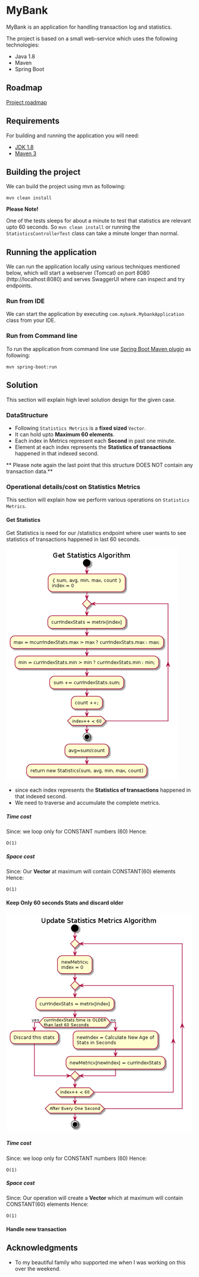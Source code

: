 # MyBank
MyBank is an application for handling transaction log and statistics.

The project is based on a small web-service which uses the following technologies:

- Java 1.8
- Maven
- Spring Boot

## Roadmap
[Project roadmap](https://github.com/maria-farooq/MyBank/issues?utf8=%E2%9C%93&q=is%3Aissue)

## Requirements

For building and running the application you will need:

- [JDK 1.8](http://www.oracle.com/technetwork/java/javase/downloads/jdk8-downloads-2133151.html)
- [Maven 3](https://maven.apache.org)

## Building the project
We can build the project using mvn as following:

```shell
mvn clean install
```

**Please Note!**

One of the tests sleeps for about a minute to test that statistics are relevant upto 60 seconds.
So `mvn clean install` or running the `StatisticsControllerTest` class can take a minute longer than normal.

## Running the application
We can run the application locally using various techniques mentioned below, 
which will start a webserver (Tomcat) on port 8080 (http://localhost:8080) and serves SwaggerUI where can inspect and try endpoints.

### Run from IDE

We can start the application by executing `com.mybank.MybankApplication` class from your IDE.

### Run from Command line
To run the application from command line use [Spring Boot Maven plugin](https://docs.spring.io/spring-boot/docs/current/reference/html/build-tool-plugins-maven-plugin.html) as following:

```shell
mvn spring-boot:run
```

## Solution
This section will explain high level solution design for the given case.

### DataStructure
- Following `Statistics Metrics` is a **fixed sized** `Vector`.
- It can hold upto **Maximum 60 elements**.
- Each index in Metrics represent each **Second** in past one minute.
- Element at each index represents the **Statistics of transactions** happened in that indexed second.

** Please note again the last point that this structure DOES NOT contain any transaction data.**

### Operational details/cost on Statistics Metrics
This section will explain how we perform various operations on `Statistics Metrics`.

#### Get Statistics
Get Statistics is need for our /statistics endpoint where user wants to see statistics of transactions happened in last 60 seconds.

![getstatistics](https://github.com/maria-farooq/MyBank/blob/master/images/getstatistics.png)

- since each index represents the **Statistics of transactions** happened in that indexed second.
- We need to traverse and accumulate the complete metrics.

##### Time cost
Since: we loop only for CONSTANT numbers (60)
Hence:
```
O(1)
```

##### Space cost
Since: Our **Vector<Statistics>** at maximum will contain CONSTANT(60) elements
  Hence:
```
O(1)
```

#### Keep Only 60 seconds Stats and discard older
![updatestatistics](https://github.com/maria-farooq/MyBank/blob/master/images/updatestatistics.png)

##### Time cost
Since: we loop only for CONSTANT numbers (60)
Hence:
```
O(1)
```

##### Space cost
Since: Our operation will create a **Vector<Statistics>** which at maximum will contain CONSTANT(60) elements
  Hence:
```
O(1)
```

#### Handle new transaction


## Acknowledgments

- To my beautiful family who supported me when I was working on this over the weekend.
